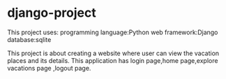 # django-project

This project uses:
programming language:Python
web framework:Django
database:sqlite

This project is about creating a website where user can view the vacation places and its details.
This application has login page,home page,explore vacations page ,logout page.
